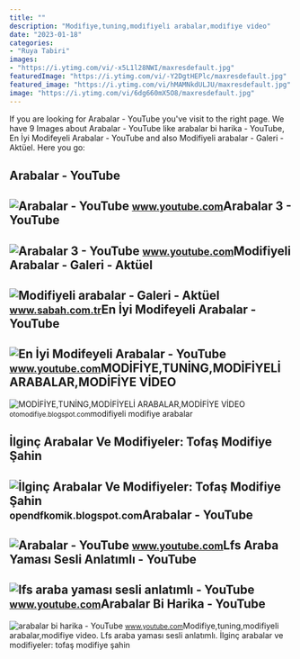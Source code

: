 ```yaml
---
title: ""
description: "Modi̇fi̇ye,tuni̇ng,modi̇fi̇yeli̇ arabalar,modi̇fi̇ye vi̇deo"
date: "2023-01-18"
categories:
- "Ruya Tabiri"
images:
- "https://i.ytimg.com/vi/-x5L1l28NWI/maxresdefault.jpg"
featuredImage: "https://i.ytimg.com/vi/-Y2DgtHEPlc/maxresdefault.jpg"
featured_image: "https://i.ytimg.com/vi/hMAMNkdULJU/maxresdefault.jpg"
image: "https://i.ytimg.com/vi/6dg660mX5O8/maxresdefault.jpg"
---
```


If you are looking for Arabalar - YouTube you've visit to the right page. We have 9 Images about Arabalar - YouTube like arabalar bi harika - YouTube, En İyi Modifeyeli Arabalar - YouTube and also Modifiyeli arabalar - Galeri - Aktüel. Here you go:

Arabalar - YouTube
------------------

 ![Arabalar - YouTube](https://i.ytimg.com/vi/P66h7dhEBb0/maxresdefault.jpg) <small>www.youtube.com</small>Arabalar 3 - YouTube
--------------------

 ![Arabalar 3 - YouTube](https://i.ytimg.com/vi/hMAMNkdULJU/maxresdefault.jpg) <small>www.youtube.com</small>Modifiyeli Arabalar - Galeri - Aktüel
-------------------------------------

 ![Modifiyeli arabalar - Galeri - Aktüel](https://iasbh.tmgrup.com.tr/9b3208/0/0/0/0/0/0?u=http://i.aktuel.com.tr/galeri/ilginc/modifiyeli-arabalar/001.jpg) <small>www.sabah.com.tr</small>En İyi Modifeyeli Arabalar - YouTube
------------------------------------

 ![En İyi Modifeyeli Arabalar - YouTube](https://i.ytimg.com/vi/-Y2DgtHEPlc/maxresdefault.jpg) <small>www.youtube.com</small>MODİFİYE,TUNİNG,MODİFİYELİ ARABALAR,MODİFİYE VİDEO
--------------------------------------------------

 ![MODİFİYE,TUNİNG,MODİFİYELİ ARABALAR,MODİFİYE VİDEO](https://4.bp.blogspot.com/_g_8brSRiVXk/TC3kelQ-njI/AAAAAAAAJl4/cV6EU-m5cBc/s1600/22.jpg) <small>otomodifiye.blogspot.com</small>modifiyeli modifiye arabalar

İlginç Arabalar Ve Modifiyeler: Tofaş Modifiye Şahin
----------------------------------------------------

 ![İlginç Arabalar Ve Modifiyeler: Tofaş Modifiye Şahin](https://2.bp.blogspot.com/-1YXNSb-0OpU/UN70iq8NS5I/AAAAAAAAAEY/gTNVx3zhyBA/s1600/Modifiyeli_Arabalar_Sahin.jpg) <small>opendfkomik.blogspot.com</small>Arabalar - YouTube
------------------

 ![Arabalar - YouTube](https://i.ytimg.com/vi/SUc-lLxHenI/hqdefault.jpg) <small>www.youtube.com</small>Lfs Araba Yaması Sesli Anlatımlı - YouTube
------------------------------------------

 ![lfs araba yaması sesli anlatımlı - YouTube](https://i.ytimg.com/vi/-x5L1l28NWI/maxresdefault.jpg) <small>www.youtube.com</small>Arabalar Bi Harika - YouTube
----------------------------

 ![arabalar bi harika - YouTube](https://i.ytimg.com/vi/6dg660mX5O8/maxresdefault.jpg) <small>www.youtube.com</small>Modi̇fi̇ye,tuni̇ng,modi̇fi̇yeli̇ arabalar,modi̇fi̇ye vi̇deo. Lfs araba yaması sesli anlatımlı. İlginç arabalar ve modifiyeler: tofaş modifiye şahin
